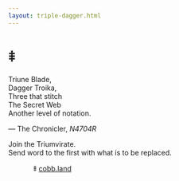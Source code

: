 ```yaml
---
layout: triple-dagger.html
---
```

<style>
    ul {
        padding-left: inherit;
    }
    li {
        list-style: none;
    }
    li::before {
        content: "⹋ ";
    }
</style>

# ⹋

Triune Blade,  
Dagger Troika,  
Three that stitch  
The Secret Web  
Another level of notation.

— The Chronicler, <i>N4704R</i>

Join the Triumvirate.  
Send word to the first with what is to be replaced.

- [cobb.land](https://cobb.land)